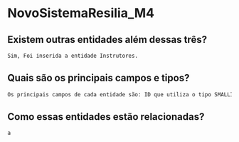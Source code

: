 # NovoSistemaResilia_M4


## Existem outras entidades além dessas três?

```sh
Sim, Foi inserida a entidade Instrutores.
```

## Quais são os principais campos e tipos?

```sh
Os principais campos de cada entidade são: ID que utiliza o tipo SMALLINT e nome que utiliza VARCHAR(100)  
```

## Como essas entidades estão relacionadas?

```sh
a
```
